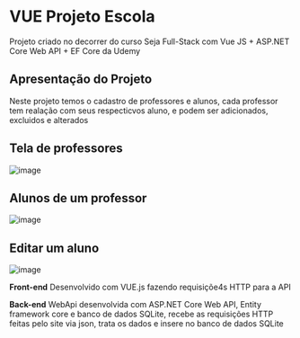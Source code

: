 # VUE Projeto Escola
Projeto criado no decorrer do curso Seja Full-Stack com Vue JS + ASP.NET Core Web API + EF Core da Udemy

## Apresentação do Projeto
Neste projeto temos o cadastro de professores e alunos, cada professor tem realação com seus respecticvos aluno, e podem ser adicionados, excluidos e alterados 

## Tela de professores
![image](https://user-images.githubusercontent.com/48020517/110473487-59e0a180-80bd-11eb-9890-5a873bfc66ca.png)

## Alunos de um professor
![image](https://user-images.githubusercontent.com/48020517/110473584-74b31600-80bd-11eb-850a-d341ff9bbc27.png)

## Editar um aluno
![image](https://user-images.githubusercontent.com/48020517/110473639-85fc2280-80bd-11eb-87ed-1e0636dfa5bc.png)

**Front-end**
Desenvolvido com VUE.js fazendo requisiçõe4s HTTP para a API

**Back-end**
WebApi desenvolvida com ASP.NET Core Web API, Entity framework core e banco de dados SQLite, recebe as requisições HTTP feitas pelo site via json, trata os dados e insere no banco de dados SQLite
